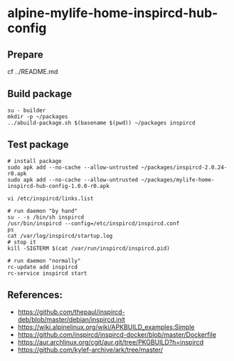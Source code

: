 # alpine-mylife-home-inspircd-hub-config

## Prepare

cf ../README.md

## Build package

```
su - builder
mkdir -p ~/packages
../abuild-package.sh $(basename $(pwd)) ~/packages inspircd
```

## Test package

```
# install package
sudo apk add --no-cache --allow-untrusted ~/packages/inspircd-2.0.24-r0.apk
sudo apk add --no-cache --allow-untrusted ~/packages/mylife-home-inspircd-hub-config-1.0.0-r0.apk

vi /etc/inspircd/links.list

# run daemon "by hand"
su - -s /bin/sh inspircd
/usr/bin/inspircd --config=/etc/inspircd/inspircd.conf
ps
cat /var/log/inspircd/startup.log
# stop it
kill -SIGTERM $(cat /var/run/inspircd/inspircd.pid)

# run daemon "normally"
rc-update add inspircd
rc-service inspircd start
```

## References:
 * https://github.com/thepaul/inspircd-deb/blob/master/debian/inspircd.init
 * https://wiki.alpinelinux.org/wiki/APKBUILD_examples:Simple
 * https://github.com/inspircd/inspircd-docker/blob/master/Dockerfile
 * https://aur.archlinux.org/cgit/aur.git/tree/PKGBUILD?h=inspircd
 * https://github.com/kylef-archive/ark/tree/master/
